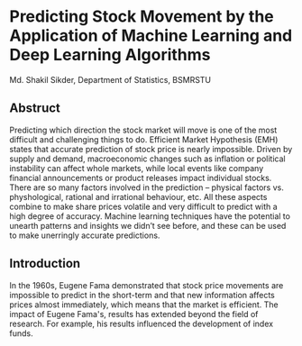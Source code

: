 # Predicting Stock Movement by the Application of Machine Learning and Deep Learning Algorithms
Md. Shakil Sikder, Department of Statistics, BSMRSTU

## Abstruct

Predicting which direction the stock market will move is one of the most difficult and challenging things to do. Efficient Market Hypothesis (EMH) states that accurate prediction of stock price is nearly impossible. Driven by supply and demand, macroeconomic changes such as inflation or political instability can affect whole markets, while local events like company financial announcements or product releases impact individual stocks. There are so many factors involved in the prediction – physical factors vs. physhological, rational and irrational behaviour, etc. All these aspects combine to make share prices volatile and very difficult to predict with a high degree of accuracy. Machine learning techniques have the potential to unearth patterns and insights we didn’t see before, and these can be used to make unerringly accurate predictions. 

## Introduction

In the 1960s, Eugene Fama demonstrated that stock price movements are impossible to predict in the short-term and that new information affects prices almost immediately, which means that the market is efficient. The impact of Eugene Fama's, results has extended beyond the field of research. For example, his results influenced the development of index funds.



